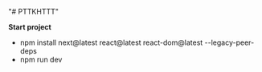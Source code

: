 "# PTTKHTTT" 

**Start project**

- npm install next@latest react@latest react-dom@latest --legacy-peer-deps
- npm run dev